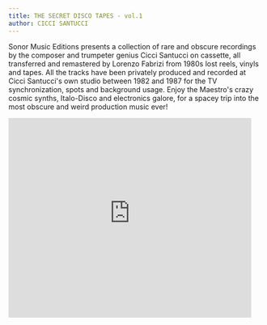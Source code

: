 ```yaml
---
title: THE SECRET DISCO TAPES - vol.1
author: CICCI SANTUCCI
---
```

Sonor Music Editions presents a collection of rare and obscure recordings by the composer and trumpeter genius Cicci Santucci on cassette, all transferred and remastered by Lorenzo Fabrizi from 1980s lost reels, vinyls and tapes. All the tracks have been privately produced and recorded at Cicci Santucci's own studio between 1982 and 1987 for the TV synchronization, spots and background usage. Enjoy the Maestro's crazy cosmic synths, Italo-Disco and electronics galore, for a spacey trip into the most obscure and weird production music ever!

<iframe id="disco-playlist-11874092" name="disco-playlist-11874092" allowfullscreen frameborder="0" class="disco-embed" src="https://sonormusiceditions.disco.ac/e/p/11874092?download=true&s=GrKtlaNub_reEkcT7ZC_IYedz_g%3AMLVCKE0t&artwork=true&color=%2332B57C&theme=white" width="480" height="395"></iframe>
